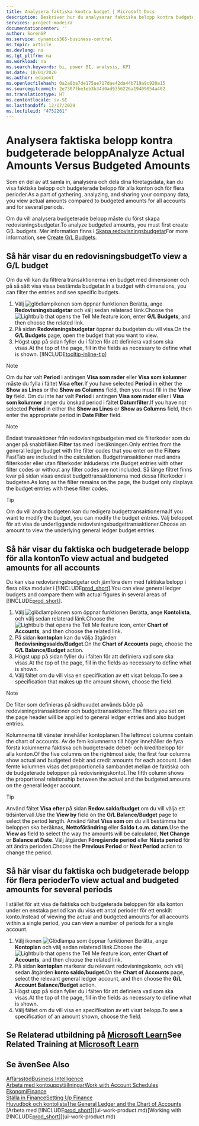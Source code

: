 ```yaml
---
title: Analysera faktiska kontra budget | Microsoft Docs
description: Beskriver hur du analyserar faktiska belopp kontra budgeterade belopp
services: project-madeira
documentationcenter: ''
author: SorenGP
ms.service: dynamics365-business-central
ms.topic: article
ms.devlang: na
ms.tgt_pltfrm: na
ms.workload: na
ms.search.keywords: bi, power BI, analysis, KPI
ms.date: 10/01/2020
ms.author: edupont
ms.openlocfilehash: 0a2a8ba7de175ae717dae42da44b719a9c920a15
ms.sourcegitcommit: 2e7307fbe1eb3b34d0ad9356226a19409054a402
ms.translationtype: HT
ms.contentlocale: sv-SE
ms.lasthandoff: 12/17/2020
ms.locfileid: "4752261"
---
```

# <a name="analyze-actual-amounts-versus-budgeted-amounts"></a><span data-ttu-id="22a02-103">Analysera faktiska belopp kontra budgeterade belopp</span><span class="sxs-lookup"><span data-stu-id="22a02-103">Analyze Actual Amounts Versus Budgeted Amounts</span></span>
<span data-ttu-id="22a02-104">Som en del av att samla in, analysera och dela dina företagsdata, kan du visa faktiska belopp och budgeterade belopp för alla konton och för flera perioder.</span><span class="sxs-lookup"><span data-stu-id="22a02-104">As a part of gathering, analyzing, and sharing your company data, you view actual amounts compared to budgeted amounts for all accounts and for several periods.</span></span>

<span data-ttu-id="22a02-105">Om du vill analysera budgeterade belopp måste du först skapa redovisningsbudgetar.</span><span class="sxs-lookup"><span data-stu-id="22a02-105">To analyze budgeted amounts, you must first create G(L budgets.</span></span> <span data-ttu-id="22a02-106">Mer information finns i [Skapa redovisningsbudgetar](finance-how-create-budgets.md)</span><span class="sxs-lookup"><span data-stu-id="22a02-106">For more information, see [Create G/L Budgets](finance-how-create-budgets.md).</span></span>

## <a name="to-view-a-gl-budget"></a><span data-ttu-id="22a02-107">Så här visar du en redovisningsbudget</span><span class="sxs-lookup"><span data-stu-id="22a02-107">To view a G/L budget</span></span>
<span data-ttu-id="22a02-108">Om du vill kan du filtrera transaktionerna i en budget med dimensioner och på så sätt visa vissa bestämda budgetar.</span><span class="sxs-lookup"><span data-stu-id="22a02-108">In a budget with dimensions, you can filter the entries and see specific budgets.</span></span>

1. <span data-ttu-id="22a02-109">Välj ![glödlampikonen som öppnar funktionen Berätta](media/ui-search/search_small.png "Berätta vad du vill göra"), ange **Redovisningsbudgetar** och välj sedan relaterad länk.</span><span class="sxs-lookup"><span data-stu-id="22a02-109">Choose the ![Lightbulb that opens the Tell Me feature](media/ui-search/search_small.png "Tell me what you want to do") icon, enter **G/L Budgets**, and then choose the related link.</span></span>
2. <span data-ttu-id="22a02-110">På sidan **Redovisningsbudgetar** öppnar du budgeten du vill visa.</span><span class="sxs-lookup"><span data-stu-id="22a02-110">On the **G/L Budgets** page, open the budget that you want to view.</span></span>  
3. <span data-ttu-id="22a02-111">Högst upp på sidan fyller du i fälten för att definiera vad som ska visas.</span><span class="sxs-lookup"><span data-stu-id="22a02-111">At the top of the page, fill in the fields as necessary to define what is shown.</span></span> [!INCLUDE[tooltip-inline-tip](includes/tooltip-inline-tip_md.md)]

> [!NOTE]  
>   <span data-ttu-id="22a02-112">Om du har valt **Period** i antingen **Visa som rader** eller **Visa som kolumner** måste du fylla i fältet **Visa efter**.</span><span class="sxs-lookup"><span data-stu-id="22a02-112">If you have selected **Period** in either the **Show as Lines** or the **Show as Columns** field, then you must fill in the **View by** field.</span></span> <span data-ttu-id="22a02-113">Om du inte har valt **Period** i antingen **Visa som rader** eller i **Visa som kolumner** anger du önskad period i fältet **Datumfilter**.</span><span class="sxs-lookup"><span data-stu-id="22a02-113">If you have not selected **Period** in either the **Show as Lines** or **Show as Columns** field, then enter the appropriate period in **Date Filter** field.</span></span>  

> [!NOTE]  
>   <span data-ttu-id="22a02-114">Endast transaktioner från redovisningsbudgeten med de filterkoder som du anger på snabbfliken **Filter** tas med i beräkningen.</span><span class="sxs-lookup"><span data-stu-id="22a02-114">Only entries from the general ledger budget with the filter codes that you enter on the **Filters** FastTab are included in the calculation.</span></span> <span data-ttu-id="22a02-115">Budgettransaktioner med andra filterkoder eller utan filterkoder inkluderas inte.</span><span class="sxs-lookup"><span data-stu-id="22a02-115">Budget entries with other filter codes or without any filter codes are not included.</span></span> <span data-ttu-id="22a02-116">Så länge filtret finns kvar på sidan visas endast budgettransaktionerna med dessa filterkoder i budgeten.</span><span class="sxs-lookup"><span data-stu-id="22a02-116">As long as the filter remains on the page, the budget only displays the budget entries with these filter codes.</span></span>  

> [!TIP]  
>   <span data-ttu-id="22a02-117">Om du vill ändra budgeten kan du redigera budgettransaktionerna.</span><span class="sxs-lookup"><span data-stu-id="22a02-117">If you want to modify the budget, you can modify the budget entries.</span></span> <span data-ttu-id="22a02-118">Välj beloppet för att visa de underliggande redovisningsbudgettransaktioner.</span><span class="sxs-lookup"><span data-stu-id="22a02-118">Choose an amount to view the underlying general ledger budget entries.</span></span>

## <a name="to-view-actual-and-budgeted-amounts-for-all-accounts"></a><span data-ttu-id="22a02-119">Så här visar du faktiska och budgeterade belopp för alla konton</span><span class="sxs-lookup"><span data-stu-id="22a02-119">To view actual and budgeted amounts for all accounts</span></span>  
<span data-ttu-id="22a02-120">Du kan visa redovisningsbudgetar och jämföra dem med faktiska belopp i flera olika moduler i [!INCLUDE[prod_short](includes/prod_short.md)].</span><span class="sxs-lookup"><span data-stu-id="22a02-120">You can view general ledger budgets and compare them with actual figures in several areas of [!INCLUDE[prod_short](includes/prod_short.md)].</span></span>

1. <span data-ttu-id="22a02-121">Välj ![glödlampikonen som öppnar funktionen Berätta](media/ui-search/search_small.png "Berätta vad du vill göra"), ange **Kontolista**, och välj sedan relaterad länk.</span><span class="sxs-lookup"><span data-stu-id="22a02-121">Choose the ![Lightbulb that opens the Tell Me feature](media/ui-search/search_small.png "Tell me what you want to do") icon, enter **Chart of Accounts**, and then choose the related link.</span></span>  
2. <span data-ttu-id="22a02-122">På sidan **kontoplan** kan du välja åtgärden **Redovisningssaldo/Budget**.</span><span class="sxs-lookup"><span data-stu-id="22a02-122">On the **Chart of Accounts** page, choose the **G/L Balance/Budget** action.</span></span>
3. <span data-ttu-id="22a02-123">Högst upp på sidan fyller du i fälten för att definiera vad som ska visas.</span><span class="sxs-lookup"><span data-stu-id="22a02-123">At the top of the page, fill in the fields as necessary to define what is shown.</span></span>  
4. <span data-ttu-id="22a02-124">Välj fältet om du vill visa en specifikation av ett visat belopp.</span><span class="sxs-lookup"><span data-stu-id="22a02-124">To see a specification that makes up the amount shown, choose the field.</span></span>  

> [!NOTE]  
>   <span data-ttu-id="22a02-125">De filter som definieras på sidhuvudet används både på redovisningstransaktioner och budgettransaktioner.</span><span class="sxs-lookup"><span data-stu-id="22a02-125">The filters you set on the page header will be applied to general ledger entries and also budget entries.</span></span>

<span data-ttu-id="22a02-126">Kolumnerna till vänster innehåller kontoplanen.</span><span class="sxs-lookup"><span data-stu-id="22a02-126">The leftmost columns contain the chart of accounts.</span></span> <span data-ttu-id="22a02-127">Av de fem kolumnerna till höger innehåller de fyra första kolumnerna faktiska och budgeterade debet- och kreditbelopp för alla konton.</span><span class="sxs-lookup"><span data-stu-id="22a02-127">Of the five columns on the rightmost side, the first four columns show actual and budgeted debit and credit amounts for each account.</span></span> <span data-ttu-id="22a02-128">I den femte kolumnen visas det proportionella sambandet mellan de faktiska och de budgeterade beloppen på redovisningskontot.</span><span class="sxs-lookup"><span data-stu-id="22a02-128">The fifth column shows the proportional relationship between the actual and the budgeted amounts on the general ledger account.</span></span>  

> [!TIP]  
>   <span data-ttu-id="22a02-129">Använd fältet **Visa efter** på sidan **Redov.saldo/budget** om du vill välja ett tidsintervall.</span><span class="sxs-lookup"><span data-stu-id="22a02-129">Use the **View by** field on the **G/L Balance/Budget** page to select the period length.</span></span> <span data-ttu-id="22a02-130">Använd fältet **Visa som** om du vill bestämma hur beloppen ska beräknas, **Nettoförändring** eller **Saldo t.o.m. datum**.</span><span class="sxs-lookup"><span data-stu-id="22a02-130">Use the **View as** field to select the way the amounts will be calculated, **Net Change** or **Balance at Date**.</span></span> <span data-ttu-id="22a02-131">Välj åtgärden **Föregående period** eller **Nästa period** för att ändra perioden.</span><span class="sxs-lookup"><span data-stu-id="22a02-131">Choose the **Previous Period** or **Next Period** action to change the period.</span></span>  

## <a name="to-view-actual-and-budgeted-amounts-for-several-periods"></a><span data-ttu-id="22a02-132">Så här visar du faktiska och budgeterade belopp för flera perioder</span><span class="sxs-lookup"><span data-stu-id="22a02-132">To view actual and budgeted amounts for several periods</span></span>  
<span data-ttu-id="22a02-133">I stället för att visa de faktiska och budgeterade beloppen för alla konton under en enstaka period kan du visa ett antal perioder för ett enskilt konto.</span><span class="sxs-lookup"><span data-stu-id="22a02-133">Instead of viewing the actual and budgeted amounts for all accounts within a single period, you can view a number of periods for a single account.</span></span>  

1. <span data-ttu-id="22a02-134">Välj ikonen ![Glödlampa som öppnar funktionen Berätta](media/ui-search/search_small.png "Berätta vad du vill göra"), ange **Kontoplan** och välj sedan relaterad länk.</span><span class="sxs-lookup"><span data-stu-id="22a02-134">Choose the ![Lightbulb that opens the Tell Me feature](media/ui-search/search_small.png "Tell me what you want to do") icon, enter **Chart of Accounts**, and then choose the related link.</span></span>  
2. <span data-ttu-id="22a02-135">På sidan **kontoplan** markerar du relevant redovisningskonto, och välj sedan åtgärden **konto saldo/budget**.</span><span class="sxs-lookup"><span data-stu-id="22a02-135">On the **Chart of Accounts** page, select the relevant general ledger account, and then choose the **G/L Account Balance/Budget** action.</span></span>  
3. <span data-ttu-id="22a02-136">Högst upp på sidan fyller du i fälten för att definiera vad som ska visas.</span><span class="sxs-lookup"><span data-stu-id="22a02-136">At the top of the page, fill in the fields as necessary to define what is shown.</span></span>   
4. <span data-ttu-id="22a02-137">Välj fältet om du vill visa en specifikation av ett visat belopp.</span><span class="sxs-lookup"><span data-stu-id="22a02-137">To see a specification of an amount shown, choose the field.</span></span>  

## <a name="see-related-training-at-microsoft-learn"></a><span data-ttu-id="22a02-138">Se Relaterad utbildning på [Microsoft Learn](/learn/modules/budgets-exchange-rates-dynamics-365-business-central/index)</span><span class="sxs-lookup"><span data-stu-id="22a02-138">See Related Training at [Microsoft Learn](/learn/modules/budgets-exchange-rates-dynamics-365-business-central/index)</span></span>

## <a name="see-also"></a><span data-ttu-id="22a02-139">Se även</span><span class="sxs-lookup"><span data-stu-id="22a02-139">See Also</span></span>
[<span data-ttu-id="22a02-140">Affärsstöd</span><span class="sxs-lookup"><span data-stu-id="22a02-140">Business Intelligence</span></span>](bi.md)  
[<span data-ttu-id="22a02-141">Arbeta med kontouppställningar</span><span class="sxs-lookup"><span data-stu-id="22a02-141">Work with Account Schedules</span></span>](bi-how-work-account-schedule.md)  
[<span data-ttu-id="22a02-142">Ekonomi</span><span class="sxs-lookup"><span data-stu-id="22a02-142">Finance</span></span>](finance.md)  
[<span data-ttu-id="22a02-143">Ställa in Finance</span><span class="sxs-lookup"><span data-stu-id="22a02-143">Setting Up Finance</span></span>](finance-setup-finance.md)  
[<span data-ttu-id="22a02-144">Huvudbok och kontolista</span><span class="sxs-lookup"><span data-stu-id="22a02-144">The General Ledger and the Chart of Accounts</span></span>](finance-general-ledger.md)  
<span data-ttu-id="22a02-145">[Arbeta med [!INCLUDE[prod_short](includes/prod_short.md)]](ui-work-product.md)</span><span class="sxs-lookup"><span data-stu-id="22a02-145">[Working with [!INCLUDE[prod_short](includes/prod_short.md)]](ui-work-product.md)</span></span>  

